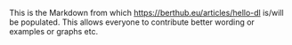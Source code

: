 This is the Markdown from which https://berthub.eu/articles/hello-dl is/will
be populated. This allows everyone to contribute better wording or examples
or graphs etc.


